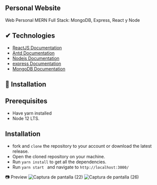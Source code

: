 ## Personal Website
Web Personal MERN Full Stack: MongoDB, Express, React y Node

## ✔ Technologies
- [ReactJS Documentation](https://es.reactjs.org/)
- [Antd Documentation](https://ant.design/)
- [Nodejs Documentation](https://nodejs.org/es/)
- [express Documentation](https://expressjs.com/es/)
- [MongoDB Documentation](https://www.mongodb.com/es)

## 🚀 Installation

   ## Prerequisites
 
   - Have yarn installed
   - Node 12 LTS. 
   
   ## Installation
  - fork and  ```clone``` the repository to your account or download the latest release.
  - Open the cloned repository on your machine.
  - Run  ```yarn install``` to get all the dependencies.
  - Run ```yarn start ``` and navigate to ```http://localhost:3000/```
  
📷 Preview
![Captura de pantalla (22)](https://user-images.githubusercontent.com/46753453/84608750-17ad6b00-ae71-11ea-9bff-26adbe4ba657.png)
![Captura de pantalla (26)](https://user-images.githubusercontent.com/46753453/84608757-1f6d0f80-ae71-11ea-9250-b4a977b503dd.png)

